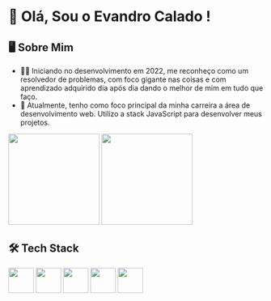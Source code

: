 # 👏 Olá, Sou o Evandro Calado !

## 🖥️ Sobre Mim

- 🧑‍💻  Iniciando no desenvolvimento em 2022, me reconheço como um resolvedor de problemas, com foco gigante nas coisas e com aprendizado adquirido dia após dia dando o melhor de mim em tudo que faço.
- 🚀  Atualmente, tenho como foco principal da minha carreira a área de desenvolvimento web. Utilizo a stack JavaScript para desenvolver meus projetos.


<picture>
<source 
  srcset="https://github-readme-stats.vercel.app/api?username=evandrocalado&show_icons=true&theme=dark"
  media="(prefers-color-scheme: dark)"
/>
<source
  srcset="https://github-readme-stats.vercel.app/api?username=evandrocalado&show_icons=true"
  media="(prefers-color-scheme: dark), (prefers-color-scheme: no-preference)"
/>
<img height="180em" src="https://github-readme-stats.vercel.app/api?username=evandrocalado&show_icons=true" />
</picture>

<picture>
<source 
  srcset="https://github-readme-stats.vercel.app/api/top-langs/?username=anuraghazra&layout=compact&theme=dark"
  media="(prefers-color-scheme: dark)"
/>
<source
  srcset="https://github-readme-stats.vercel.app/api/top-langs/?username=anuraghazra&layout=compact&theme=dark"
  media="(prefers-color-scheme: light), (prefers-color-scheme: dark)"
/>
<img height="180em" src="https://github-readme-stats.vercel.app/api/top-langs/?username=anuraghazra&layout=compact&theme=dark" />
</picture>

## 🛠️ Tech Stack

<div>
  <img height="50em" src="https://cdn.jsdelivr.net/gh/devicons/devicon/icons/html5/html5-original.svg" />
  <img height="50em" src="https://cdn.jsdelivr.net/gh/devicons/devicon/icons/css3/css3-original.svg" />
  <img height="50em" src="https://cdn.jsdelivr.net/gh/devicons/devicon/icons/javascript/javascript-original.svg" />
  <img height="50em" src="https://cdn.jsdelivr.net/gh/devicons/devicon/icons/react/react-original.svg" />
  <img height="50em" src="https://cdn.jsdelivr.net/gh/devicons/devicon/icons/redux/redux-original.svg" />
</div>
